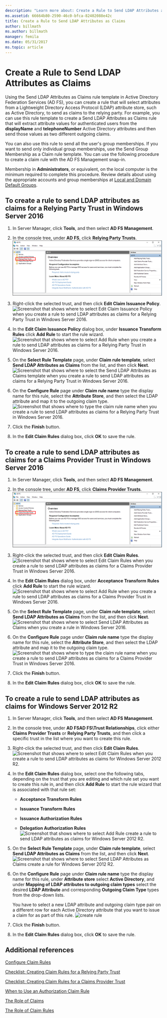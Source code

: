 ```yaml
---
description: "Learn more about: Create a Rule to Send LDAP Attributes as Claims"
ms.assetid: 66664b80-2590-46c0-bfca-82402088e42c
title: Create a Rule to Send LDAP Attributes as Claims
author: billmath
ms.author: billmath
manager: femila
ms.date: 05/31/2017
ms.topic: article
---
```


# Create a Rule to Send LDAP Attributes as Claims


Using the Send LDAP Attributes as Claims rule template in Active Directory Federation Services \(AD FS\), you can create a rule that will select attributes from a Lightweight Directory Access Protocol \(LDAP\) attribute store, such as Active Directory, to send as claims to the relying party. For example, you can use this rule template to create a Send LDAP Attributes as Claims rule that will extract attribute values for authenticated users from the **displayName** and **telephoneNumber** Active Directory attributes and then send those values as two different outgoing claims.

You can also use this rule to send all the user's group memberships. If you want to send only individual group memberships, use the Send Group Membership as a Claim rule template. You can use the following procedure to create a claim rule with the AD FS Management snap\-in.

Membership in **Administrators**, or equivalent, on the local computer is the minimum required to complete this procedure.  Review details about using the appropriate accounts and group memberships at [Local and Domain Default Groups](/previous-versions/orphan-topics/ws.10/dd728026(v=ws.10)).

## To create a rule to send LDAP attributes as claims for a Relying Party Trust in Windows Server 2016

1.  In Server Manager, click **Tools**, and then select **AD FS Management**.

2.  In the console tree, under **AD FS**, click **Relying Party Trusts**.
![Screenshot that shows where to select Relying Party Trusts when you create a rule to send LDAP attributes as claims for a Relying Party Trust in Windows Server 2016.](media/Create-a-Rule-to-Pass-Through-or-Filter-an-Incoming-Claim/claimrule9.PNG)

3.  Right\-click the selected trust, and then click **Edit Claim Issuance Policy**.
![Screenshot that shows where to select Edit Claim Issuance Policy when you create a rule to send LDAP attributes as claims for a Relying Party Trust in Windows Server 2016.](media/Create-a-Rule-to-Pass-Through-or-Filter-an-Incoming-Claim/claimrule10.PNG)

4.  In the **Edit Claim Issuance Policy** dialog box, under **Issuance Transform Rules** click **Add Rule** to start the rule wizard.
![Screenshot that shows where to select Add Rule when you create a rule to send LDAP attributes as claims for a Relying Party Trust in Windows Server 2016.](media/Create-a-Rule-to-Pass-Through-or-Filter-an-Incoming-Claim/claimrule11.PNG)

5.  On the **Select Rule Template** page, under **Claim rule template**, select **Send LDAP Attributes as Claims** from the list, and then click **Next**.
![Screenshot that shows where to select the Send LDAP Attributes as Claims template when you create a rule to send LDAP attributes as claims for a Relying Party Trust in Windows Server 2016.](media/Create-a-Rule-to-Send-LDAP-Attributes-as-Claims/ldap1.PNG)

6.  On the **Configure Rule** page under **Claim rule name** type the display name for this rule, select the **Attribute Store**, and then select the LDAP attribute and map it to the outgoing claim type.
![Screenshot that shows where to type the claim rule name when you create a rule to send LDAP attributes as claims for a Relying Party Trust in Windows Server 2016.](media/Create-a-Rule-to-Send-LDAP-Attributes-as-Claims/ldap2.PNG)

7.  Click the **Finish** button.

8.  In the **Edit Claim Rules** dialog box, click **OK** to save the rule.

## To create a rule to send LDAP attributes as claims for a Claims Provider Trust in Windows Server 2016

1.  In Server Manager, click **Tools**, and then select **AD FS Management**.

2.  In the console tree, under **AD FS**, click **Claims Provider Trusts**.
![Screenshot that shows where to select Claims Provider Trusts when you create a rule to send LDAP attributes as claims for a Claims Provider Trust in Windows Server 2016.](media/Create-a-Rule-to-Pass-Through-or-Filter-an-Incoming-Claim/claimrule1.PNG)

3.  Right\-click the selected trust, and then click **Edit Claim Rules**.
![Screenshot that shows where to select Edit Claim Rules when you create a rule to send LDAP attributes as claims for a Claims Provider Trust in Windows Server 2016.](media/Create-a-Rule-to-Pass-Through-or-Filter-an-Incoming-Claim/claimrule2.PNG)

4.  In the **Edit Claim Rules** dialog box, under **Acceptance Transform Rules** click **Add Rule** to start the rule wizard.
![Screenshot that shows where to select Add Rule when you create a rule to send LDAP attributes as claims for a Claims Provider Trust in Windows Server 2016.](media/Create-a-Rule-to-Pass-Through-or-Filter-an-Incoming-Claim/claimrule3.PNG)

5.  On the **Select Rule Template** page, under **Claim rule template**, select **Send LDAP Attributes as Claims** from the list, and then click **Next**.
![Screenshot that shows where to select Send LDAP Attributes as Claims when you create a rule in Windows Server 2016.](media/Create-a-Rule-to-Send-LDAP-Attributes-as-Claims/ldap1.PNG)

6.  On the **Configure Rule** page under **Claim rule name** type the display name for this rule, select the **Attribute Store**, and then select the LDAP attribute and map it to the outgoing claim type.
![Screenshot that shows where to type the claim rule name when you create a rule to send LDAP attributes as claims for a Claims Provider Trust in Windows Server 2016.](media/Create-a-Rule-to-Send-LDAP-Attributes-as-Claims/ldap2.PNG)

7.  Click the **Finish** button.

8.  In the **Edit Claim Rules** dialog box, click **OK** to save the rule.



## To create a rule to send LDAP attributes as claims for Windows Server 2012 R2

1.  In Server Manager, click **Tools**, and then select **AD FS Management**.

2.  In the console tree, under **AD FSAD FS\\Trust Relationships**, click either **Claims Provider Trusts** or **Relying Party Trusts**, and then click a specific trust in the list where you want to create this rule.

3.  Right\-click the selected trust, and then click **Edit Claim Rules**.
![Screenshot that shows where to select Edit Claim Rules when you create a rule to send LDAP attributes as claims for Windows Server 2012 R2.](media/Create-a-Rule-to-Pass-Through-or-Filter-an-Incoming-Claim/claimrule6.PNG)

4.  In the **Edit Claim Rules** dialog box, select one the following tabs, depending on the trust that you are editing and which rule set you want to create this rule in, and then click **Add Rule** to start the rule wizard that is associated with that rule set:

    -   **Acceptance Transform Rules**

    -   **Issuance Transform Rules**

    -   **Issuance Authorization Rules**

    -   **Delegation Authorization Rules**
![Screenshot that shows where to select Add Rule create a rule to send LDAP attributes as claims for Windows Server 2012 R2.](media/Create-a-Rule-to-Permit-All-Users/permitall5.PNG)

5.  On the **Select Rule Template** page, under **Claim rule template**, select **Send LDAP Attributes as Claims** from the list, and then click **Next**.
![Screenshot that shows where to select Send LDAP Attributes as Claims create a rule for Windows Server 2012 R2.](media/Create-a-Rule-to-Send-LDAP-Attributes-as-Claims/ldap3.PNG)

6.  On the **Configure Rule** page under **Claim rule name** type the display name for this rule, under **Attribute store** select **Active Directory**, and under **Mapping of LDAP attributes to outgoing claim types** select the desired **LDAP Attribute** and corresponding **Outgoing Claim Type** types from the drop\-down lists.

    You have to select a new LDAP attribute and outgoing claim type pair on a different row for each Active Directory attribute that you want to issue a claim for as part of this rule.
![create rule](media/Create-a-Rule-to-Send-LDAP-Attributes-as-Claims/ldap4.PNG)
7.  Click the **Finish** button.

8.  In the **Edit Claim Rules** dialog box, click **OK** to save the rule.

## Additional references
[Configure Claim Rules](Configure-Claim-Rules.md)

[Checklist: Creating Claim Rules for a Relying Party Trust](/previous-versions/windows/it-pro/windows-server-2012-R2-and-2012/ee913578(v=ws.11))

[Checklist: Creating Claim Rules for a Claims Provider Trust](/previous-versions/windows/it-pro/windows-server-2012-R2-and-2012/ee913564(v=ws.11))

[When to Use an Authorization Claim Rule](../../ad-fs/technical-reference/When-to-Use-an-Authorization-Claim-Rule.md)

[The Role of Claims](../../ad-fs/technical-reference/The-Role-of-Claims.md)

[The Role of Claim Rules](../../ad-fs/technical-reference/The-Role-of-Claim-Rules.md)